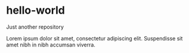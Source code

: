 # hello-world
Just another repository

Lorem ipsum dolor sit amet, consectetur adipiscing elit. Suspendisse sit amet nibh in nibh accumsan viverra. 
